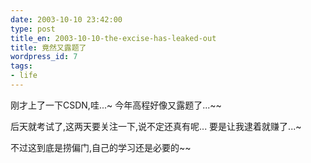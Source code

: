 ```yaml
---
date: 2003-10-10 23:42:00
type: post
title_en: 2003-10-10-the-excise-has-leaked-out
title: 竟然又露题了
wordpress_id: 7
tags:
- life
---
```


刚才上了一下CSDN,哇...~ 今年高程好像又露题了...~~ 

后天就考试了,这两天要关注一下,说不定还真有呢... 要是让我逮着就赚了...~ 

不过这到底是捞偏门,自己的学习还是必要的~~
